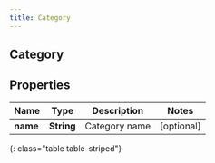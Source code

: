 ```yaml
---
title: Category
---
```

## Category


## Properties

| Name | Type | Description | Notes |
| ------------ | ------------- | ------------- | ------------- |
| **name** | **String** | Category name |  [optional] |
{: class="table table-striped"}



